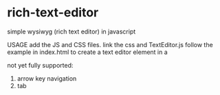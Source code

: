 # rich-text-editor
simple wysiwyg (rich text editor) in javascript

USAGE
add the JS and CSS files.
link the css and TextEditor.js
follow the example in index.html to create a text editor element in a <div>

not yet fully supported:
1. arrow key navigation
2. tab
